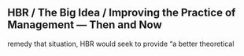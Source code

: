 ## HBR / The Big Idea / Improving the Practice of Management — Then and Now

remedy that situation, HBR would seek to provide “a better theoretical